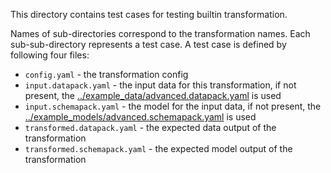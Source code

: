<!--
 Copyright 2021 - 2024 Universität Tübingen, DKFZ, EMBL, and Universität zu Köln
 for the German Human Genome-Phenome Archive (GHGA)

 Licensed under the Apache License, Version 2.0 (the "License");
 you may not use this file except in compliance with the License.
 You may obtain a copy of the License at

     http://www.apache.org/licenses/LICENSE-2.0

 Unless required by applicable law or agreed to in writing, software
 distributed under the License is distributed on an "AS IS" BASIS,
 WITHOUT WARRANTIES OR CONDITIONS OF ANY KIND, either express or implied.
 See the License for the specific language governing permissions and
 limitations under the License.

-->

This directory contains test cases for testing builtin transformation.

Names of sub-directories correspond to the transformation names.
Each sub-sub-directory represents a test case.
A test case is defined by following four files:
- `config.yaml` - the transformation config
- `input.datapack.yaml` - the input data for this transformation, if not present,
  the [../example_data/advanced.datapack.yaml](../example_data/advanced.datapack.yaml)
  is used
- `input.schemapack.yaml` - the model for the input data, if not present,
  the
  [../example_models/advanced.schemapack.yaml](../example_models/advanced.schemapack.yaml)
  is used
- `transformed.datapack.yaml` - the expected data output of the transformation
- `transformed.schemapack.yaml` - the expected model output of the transformation
